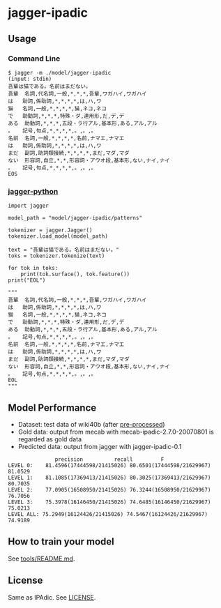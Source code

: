 # jagger-ipadic

## Usage

### Command Line
```
$ jagger -m ./model/jagger-ipadic
(input: stdin)
吾輩は猫である。名前はまだない。
吾輩 	名詞,代名詞,一般,*,*,*,吾輩,ワガハイ,ワガハイ
は 	助詞,係助詞,*,*,*,*,は,ハ,ワ
猫 	名詞,一般,*,*,*,*,猫,ネコ,ネコ
で 	助動詞,*,*,*,特殊・ダ,連用形,だ,デ,デ
ある 	助動詞,*,*,*,五段・ラ行アル,基本形,ある,アル,アル
。 	記号,句点,*,*,*,*,。,。,。
名前 	名詞,一般,*,*,*,*,名前,ナマエ,ナマエ
は 	助詞,係助詞,*,*,*,*,は,ハ,ワ
まだ 	副詞,助詞類接続,*,*,*,*,まだ,マダ,マダ
ない 	形容詞,自立,*,*,形容詞・アウオ段,基本形,ない,ナイ,ナイ
。 	記号,句点,*,*,*,*,。,。,。
EOS
```

### [jagger-python](https://github.com/lighttransport/jagger-python)

```
import jagger

model_path = "model/jagger-ipadic/patterns"

tokenizer = jagger.Jagger()
tokenizer.load_model(model_path)

text = "吾輩は猫である。名前はまだない。"
toks = tokenizer.tokenize(text)

for tok in toks:
    print(tok.surface(), tok.feature())
print("EOL")

"""
吾輩 	名詞,代名詞,一般,*,*,*,吾輩,ワガハイ,ワガハイ
は 	助詞,係助詞,*,*,*,*,は,ハ,ワ
猫 	名詞,一般,*,*,*,*,猫,ネコ,ネコ
で 	助動詞,*,*,*,特殊・ダ,連用形,だ,デ,デ
ある 	助動詞,*,*,*,五段・ラ行アル,基本形,ある,アル,アル
。 	記号,句点,*,*,*,*,。,。,。
名前 	名詞,一般,*,*,*,*,名前,ナマエ,ナマエ
は 	助詞,係助詞,*,*,*,*,は,ハ,ワ
まだ 	副詞,助詞類接続,*,*,*,*,まだ,マダ,マダ
ない 	形容詞,自立,*,*,形容詞・アウオ段,基本形,ない,ナイ,ナイ
。 	記号,句点,*,*,*,*,。,。,。
EOL
"""
```

## Model Performance

* Dataset: test data of wiki40b (after [pre-processed](tools/preprocess.py))
* Gold data: output from mecab with mecab-ipadic-2.7.0-20070801 is regarded as gold data
* Predicted data: output from jagger with jagger-ipadic-0.1

```
               precision          recall         F
LEVEL 0:    81.4596(17444598/21415026) 80.6501(17444598/21629967) 81.0529
LEVEL 1:    81.1085(17369413/21415026) 80.3025(17369413/21629967) 80.7035
LEVEL 2:    77.0905(16508950/21415026) 76.3244(16508950/21629967) 76.7056
LEVEL 3:    75.3978(16146450/21415026) 74.6485(16146450/21629967) 75.0213
LEVEL ALL: 75.2949(16124426/21415026) 74.5467(16124426/21629967) 74.9189
```

## How to train your model

See [tools/README.md](tools/README.md).

## License

Same as IPAdic. See [LICENSE](./LICENSE).